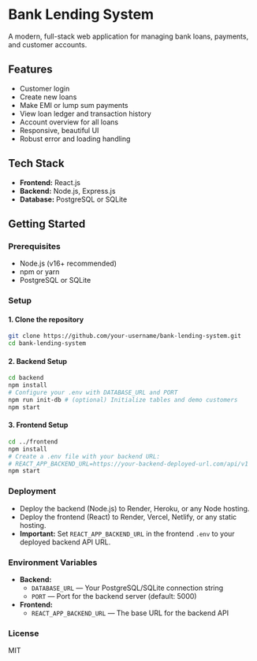 # Bank Lending System

A modern, full-stack web application for managing bank loans, payments, and customer accounts.

## Features
- Customer login
- Create new loans
- Make EMI or lump sum payments
- View loan ledger and transaction history
- Account overview for all loans
- Responsive, beautiful UI
- Robust error and loading handling

## Tech Stack
- **Frontend:** React.js
- **Backend:** Node.js, Express.js
- **Database:** PostgreSQL or SQLite

## Getting Started

### Prerequisites
- Node.js (v16+ recommended)
- npm or yarn
- PostgreSQL or SQLite

### Setup

#### 1. Clone the repository
```bash
git clone https://github.com/your-username/bank-lending-system.git
cd bank-lending-system
```

#### 2. Backend Setup
```bash
cd backend
npm install
# Configure your .env with DATABASE_URL and PORT
npm run init-db # (optional) Initialize tables and demo customers
npm start
```

#### 3. Frontend Setup
```bash
cd ../frontend
npm install
# Create a .env file with your backend URL:
# REACT_APP_BACKEND_URL=https://your-backend-deployed-url.com/api/v1
npm start
```

### Deployment
- Deploy the backend (Node.js) to Render, Heroku, or any Node hosting.
- Deploy the frontend (React) to Render, Vercel, Netlify, or any static hosting.
- **Important:** Set `REACT_APP_BACKEND_URL` in the frontend `.env` to your deployed backend API URL.

### Environment Variables
- **Backend:**
  - `DATABASE_URL` — Your PostgreSQL/SQLite connection string
  - `PORT` — Port for the backend server (default: 5000)
- **Frontend:**
  - `REACT_APP_BACKEND_URL` — The base URL for the backend API

### License
MIT 